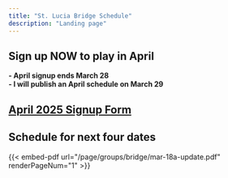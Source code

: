 ```yaml
---
title: "St. Lucia Bridge Schedule"
description: "Landing page"
---
```


## **Sign up NOW to play in April**
**- April signup ends March 28**\
**- I will publish an April schedule on March 29**

## **[April 2025 Signup Form](/page/groups/bridge/signup)**

## **Schedule for next four dates**
{{< embed-pdf url="/page/groups/bridge/mar-18a-update.pdf" renderPageNum="1" >}}
